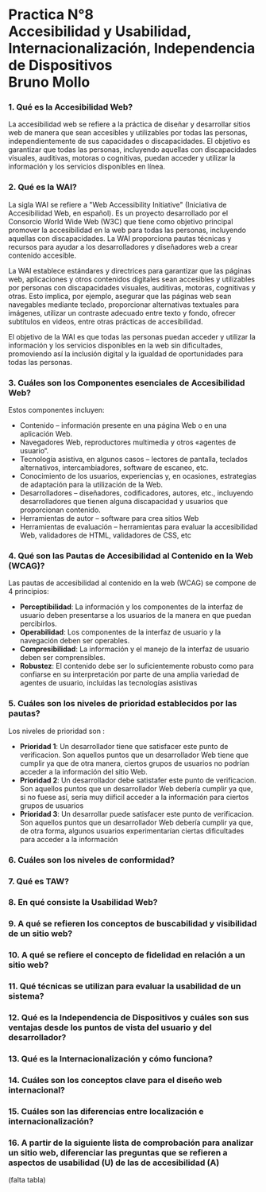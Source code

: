 # Practica N°8 </br>  Accesibilidad y Usabilidad, Internacionalización, Independencia de Dispositivos </br> Bruno Mollo

### 1. Qué es la Accesibilidad Web?
La accesibilidad web se refiere a la práctica de diseñar y desarrollar sitios web de manera que sean accesibles y utilizables por todas las personas, independientemente de sus capacidades o discapacidades. El objetivo es garantizar que todas las personas, incluyendo aquellas con discapacidades visuales, auditivas, motoras o cognitivas, puedan acceder y utilizar la información y los servicios disponibles en línea.

### 2. Qué es la WAI? 
La sigla WAI se refiere a "Web Accessibility Initiative" (Iniciativa de Accesibilidad Web, en español). Es un proyecto desarrollado por el Consorcio World Wide Web (W3C) que tiene como objetivo principal promover la accesibilidad en la web para todas las personas, incluyendo aquellas con discapacidades. La WAI proporciona  pautas técnicas y recursos para ayudar a los desarrolladores y diseñadores web a crear contenido accesible.
 
La WAI establece estándares y directrices para garantizar que las páginas web, aplicaciones y otros contenidos digitales sean accesibles y utilizables por personas con discapacidades visuales, auditivas, motoras, cognitivas  y otras. Esto implica, por ejemplo, asegurar que las páginas web sean navegables mediante teclado, proporcionar  alternativas textuales para imágenes, utilizar un contraste adecuado entre texto y fondo, ofrecer subtítulos en videos, entre otras prácticas de accesibilidad.
            
El objetivo de la WAI es que todas las personas puedan acceder y utilizar la información y los servicios disponibles  en la web sin dificultades, promoviendo así la inclusión digital y la igualdad de oportunidades para todas las personas.

### 3. Cuáles son los Componentes esenciales de Accesibilidad Web?
Estos componentes incluyen:
- Contenido – información presente en una página Web o en una aplicación Web.
- Navegadores Web, reproductores multimedia y otros «agentes de usuario“.
- Tecnología asistiva, en algunos casos – lectores de pantalla, teclados alternativos, intercambiadores, software de escaneo, etc.
- Conocimiento de los usuarios, experiencias y, en ocasiones, estrategias de adaptación para la utilización de la Web.
- Desarrolladores – diseñadores, codificadores, autores, etc., incluyendo desarrolladores que tienen alguna discapacidad y usuarios que proporcionan contenido.
- Herramientas de autor – software para crea sitios Web
- Herramientas de evaluación – herramientas para evaluar la accesibilidad Web, validadores de HTML, validadores de CSS, etc

### 4. Qué son las Pautas de Accesibilidad al Contenido en la Web (WCAG)? 
Las pautas de accesibilidad al contenido en la web (WCAG) se compone de 4 principios:
- **Perceptibilidad**: La información y los componentes de la interfaz de usuario deben presentarse a los usuarios de la manera en que puedan percibirlos.
- **Operabilidad**: Los componentes de la interfaz de usuario y la navegación deben ser operables.
- **Compresibilidad**: La información y el manejo de la interfaz de usuario deben ser comprensibles.
- **Robustez**: El contenido debe ser lo suficientemente robusto como para confiarse en su interpretación por parte de una amplia variedad de agentes de usuario, incluidas las tecnologías asistivas

### 5. Cuáles son los niveles de prioridad establecidos por las pautas?
Los niveles de prioridad son :
- **Prioridad 1**: Un desarrollador tiene que satisfacer este punto de verificacion. Son aquellos puntos que un desarrollador Web tiene que cumplir ya que de otra manera, ciertos grupos de usuarios no podrían acceder a la información del sitio Web.
- **Prioridad 2**: Un desarrollador debe satistafer este punto de verificacion. Son aquellos puntos que un desarrollador Web debería cumplir ya que, si no fuese así, sería muy diificil acceder a la información para ciertos grupos de usuarios
- **Prioridad 3**: Un desarrollar puede satisfacer este punto de verificacion. Son aquellos puntos que un desarrollador Web debería cumplir ya que, de otra forma, algunos usuarios experimentarían ciertas dificultades para acceder a la información

### 6. Cuáles son los niveles de conformidad?
### 7. Qué es TAW?
### 8. En qué consiste la Usabilidad Web?
### 9. A qué se refieren los conceptos de buscabilidad y visibilidad de un sitio web?
### 10. A qué se refiere el concepto de fidelidad en relación a un sitio web?
### 11. Qué técnicas se utilizan para evaluar la usabilidad de un sistema?
### 12. Qué es la Independencia de Dispositivos y cuáles son sus ventajas desde los puntos de vista del usuario y del desarrollador?
### 13. Qué es la Internacionalización y cómo funciona?
### 14. Cuáles son los conceptos clave para el diseño web internacional?
### 15. Cuáles son las diferencias entre localización e internacionalización?
### 16. A partir de la siguiente lista de comprobación para analizar un sitio web, diferenciar las preguntas que se refieren a aspectos de usabilidad (U) de las de accesibilidad (A)
(falta tabla)
